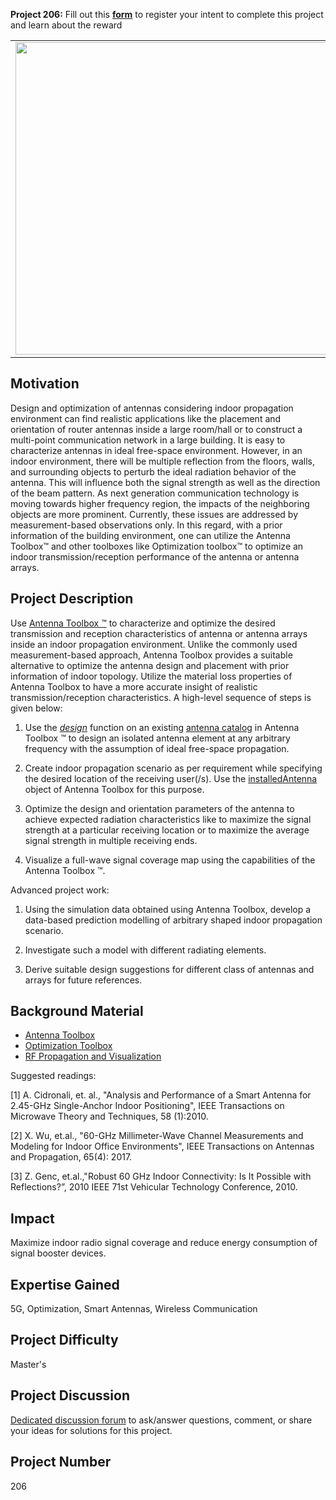 **Project 206:** Fill out this <strong>[form](https://forms.office.com/Pages/ResponsePage.aspx?id=ETrdmUhDaESb3eUHKx3B5lOTzSa_A6lPqq2LJKzvpM5UMTBZRkc4UTRETjFERVRDWllQRE40OUFSQS4u)</strong> to  register your intent to complete this project and learn about the reward

<table>
<td><img src="https://gist.githubusercontent.com/robertogl/e0115dc303472a9cfd52bbbc8edb7665/raw/indoor_propagation.jpg"  width=500 /></td>
<td><p><h1>Optimizing Antenna Performance in an Indoor Propagation Environment</h1></p>
<p> Design an antenna to optimize transmission and reception in indoor environment</p>
</table>

## Motivation

Design and optimization of antennas considering indoor propagation environment can find realistic applications like the placement and orientation of router antennas inside a large room/hall or to construct a multi-point communication network in a large building. It is easy to characterize antennas in ideal free-space environment. However, in an indoor environment, there will be multiple reflection from the floors, walls, and surrounding objects to perturb the ideal radiation behavior of the antenna. This will influence both the signal strength as well as the direction of the beam pattern. As next generation communication technology is moving towards higher frequency region, the impacts of the neighboring objects are more prominent. Currently, these issues are addressed by measurement-based observations only. In this regard, with a prior information of the building environment, one can utilize the Antenna Toolbox™ and other toolboxes like Optimization toolbox™ to optimize an indoor transmission/reception performance of the antenna or antenna arrays. 

## Project Description

Use [Antenna Toolbox ™](https://www.mathworks.com/products/antenna.html) to characterize and optimize the desired transmission and reception characteristics of antenna or antenna arrays inside an indoor propagation environment. Unlike the commonly used measurement-based approach, Antenna Toolbox provides a suitable alternative to optimize the antenna design and placement with prior information of indoor topology. Utilize the material loss properties of Antenna Toolbox to have a more accurate insight of realistic transmission/reception characteristics. A high-level sequence of steps is given below: 

1. Use the [*design*](https://www.mathworks.com/help/antenna/ref/design.html) function on an existing [antenna  catalog]( https://www.mathworks.com/help/antenna/antenna-catalog.html) in Antenna Toolbox ™ to design an isolated antenna element at any arbitrary frequency with the assumption of ideal free-space propagation.  

2. Create indoor propagation scenario as per requirement while specifying the desired location of the receiving user(/s). Use the [installedAntenna](https://www.mathworks.com/help/antenna/ref/installedantenna.html) object of Antenna Toolbox for this purpose. 

3. Optimize the design and orientation parameters of the antenna to achieve expected radiation characteristics like to maximize the signal strength at a particular receiving location or to maximize the average signal strength in multiple receiving ends.  

4. Visualize a full-wave signal coverage map using the capabilities of the Antenna Toolbox ™.  

Advanced project work: 

1. Using the simulation data obtained using Antenna Toolbox, develop a data-based prediction modelling of arbitrary shaped indoor propagation scenario.  

2. Investigate such a model with different radiating elements.  

3. Derive suitable design suggestions for different class of antennas and arrays for future references. 

## Background Material

- [Antenna Toolbox](https://www.mathworks.com/help/antenna/)
- [Optimization Toolbox](https://www.mathworks.com/products/optimization.html)
- [RF Propagation and Visualization](https://www.mathworks.com/help/antenna/gs/rf-propagation-and-visualization.html)

Suggested readings:

[1] A. Cidronali, et. al., "Analysis and Performance of a Smart Antenna for 2.45-GHz Single-Anchor Indoor Positioning", IEEE Transactions on Microwave Theory and Techniques, 58 (1):2010. 

[2] X. Wu, et.al., "60-GHz Millimeter-Wave Channel Measurements and Modeling for Indoor Office Environments", IEEE Transactions on Antennas and Propagation, 65(4): 2017. 

[3] Z. Genc, et.al.,"Robust 60 GHz Indoor Connectivity: Is It Possible with Reflections?”, 2010 IEEE 71st Vehicular Technology Conference, 2010. 

## Impact

Maximize indoor radio signal coverage and reduce energy consumption of signal booster devices.

## Expertise Gained 

5G, Optimization, Smart Antennas, Wireless Communication


## Project Difficulty

Master's

## Project Discussion

[Dedicated discussion forum](https://github.com/mathworks/MathWorks-Excellence-in-Innovation/discussions/37) to ask/answer questions, comment, or share your ideas for solutions for this project.

## Project Number

206
